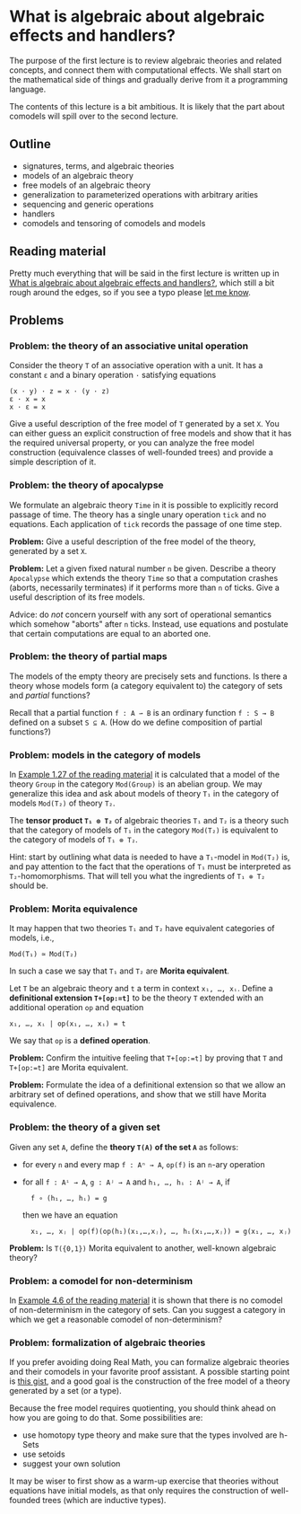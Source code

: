 # What is algebraic about algebraic effects and handlers?

The purpose of the first lecture is to review algebraic theories and related
concepts, and connect them with computational effects. We shall start on the
mathematical side of things and gradually derive from it a programming language.

The contents of this lecture is a bit ambitious. It is likely that the part
about comodels will spill over to the second lecture.

## Outline

* signatures, terms, and algebraic theories
* models of an algebraic theory
* free models of an algebraic theory
* generalization to parameterized operations with arbitrary arities
* sequencing and generic operations
* handlers
* comodels and tensoring of comodels and models

## Reading material

Pretty much everything that will be said in the first lecture is written up in
[What is algebraic about algebraic effects and
handlers?](https://arxiv.org/abs/1807.05923), which still a bit rough around the
edges, so if you see a typo please [let me know](https://github.com/andrejbauer/what-is-algebraic-about-algebraic-effects).


## Problems

### Problem: the theory of an associative unital operation

Consider the theory `T` of an associative operation with a unit. It has a constant
`ε` and a binary operation `·` satisfying equations

    (x · y) · z = x · (y · z)
    ε · x = x
    x · ε = x

Give a useful description of the free model of `T` generated by a set `X`. You
can either guess an explicit construction of free models and show that it has
the required universal property, or you can analyze the free model construction
(equivalence classes of well-founded trees) and provide a simple description of
it.

### Problem: the theory of apocalypse

We formulate an algebraic theory `Time` in it is possible to explicitly record
passage of time. The theory has a single unary operation `tick` and no equations.
Each application of `tick` records the passage of one time step.

**Problem:** Give a useful description of the free model of the theory,
generated by a set `X`.

**Problem:** Let a given fixed natural number `n` be given. Describe a theory
`Apocalypse` which extends the theory `Time` so that a computation crashes
(aborts, necessarily terminates) if it performs more than `n` of ticks. Give a
useful description of its free models.

Advice: do *not* concern yourself with any sort of operational semantics which
somehow "aborts" after `n` ticks. Instead, use equations and postulate that
certain computations are equal to an aborted one.


### Problem: the theory of partial maps

The models of the empty theory are precisely sets and functions. Is there a
theory whose models form (a category equivalent to) the category of sets and
*partial* functions?

Recall that a partial function `f : A ⇀ B` is an ordinary function `f : S → B`
defined on a subset `S ⊆ A`. (How do we define composition of partial
functions?)


### Problem: models in the category of models

In [Example 1.27 of the reading material](https://arxiv.org/abs/1807.05923) it
is calculated that a model of the theory `Group` in the category `Mod(Group)` is
an abelian group. We may generalize this idea and ask about models of theory
`T₁` in the category of models `Mod(T₂)` of theory `T₂`.

The **tensor product `T₁ ⊗ T₂`** of algebraic theories `T₁` and `T₂` is a theory
such that the category of models of `T₁` in the category `Mod(T₂)` is equivalent
to the category of models of `T₁ ⊗ T₂`.

Hint: start by outlining what data is needed to have a `T₁`-model in `Mod(T₂)`
is, and pay attention to the fact that the operations of `T₁` must be
interpreted as `T₂`-homomorphisms. That will tell you what the ingredients of
`T₁ ⊗ T₂` should be.


### Problem: Morita equivalence

It may happen that two theories `T₁` and `T₂` have equivalent categories of models, i.e.,

    Mod(T₁) ≃ Mod(T₂)

In such a case we say that `T₁` and `T₂` are **Morita equivalent**.

Let `T` be an algebraic theory and `t` a term in context `x₁, …, xᵢ`. Define a
**definitional extension `T+[op:=t]`** to be the theory `T` extended with
an additional operation `op` and equation

    x₁, …, xᵢ | op(x₁, …, xᵢ) = t

We say that `op` is a **defined operation**.

**Problem:** Confirm the intuitive feeling that `T+[op:=t]` by proving that `T`
and `T+[op:=t]` are Morita equivalent.

**Problem:** Formulate the idea of a definitional extension so that we allow an
arbitrary set of defined operations, and show that we still have Morita
equivalence.


### Problem: the theory of a given set

Given any set `A`, define the **theory `T(A)` of the set `A`** as follows:

* for every `n` and every map `f : Aⁿ → A`, `op(f)` is an `n`-ary operation
* for all `f : Aⁱ → A`, `g : Aʲ → A` and `h₁, …, hᵢ : Aʲ → A`, if

        f ∘ (h₁, …, hᵢ) = g

  then we have an equation

        x₁, …, xⱼ | op(f)(op(h₁)(x₁,…,xⱼ), …, hᵢ(x₁,…,xⱼ)) = g(x₁, …, xⱼ)

**Problem:** Is `T({0,1})` Morita equivalent to another, well-known algebraic theory?


### Problem: a comodel for non-determinism

In [Example 4.6 of the reading material](https://arxiv.org/abs/1807.05923) it is
shown that there is no comodel of non-determinism in the category of sets. Can
you suggest a category in which we get a reasonable comodel of non-determinism?


### Problem: formalization of algebraic theories

If you prefer avoiding doing Real Math, you can formalize algebraic theories and
their comodels in your favorite proof assistant. A possible starting point is
[this
gist](https://gist.github.com/andrejbauer/3cc438ab38646516e5e9278fdb22022c), and
a good goal is the construction of the free model of a theory generated by a set
(or a type).

Because the free model requires quotienting, you should think ahead on how you
are going to do that. Some possibilities are:

* use homotopy type theory and make sure that the types involved are h-Sets
* use setoids
* suggest your own solution

It may be wiser to first show as a warm-up exercise that theories without
equations have initial models, as that only requires the construction of
well-founded trees (which are inductive types).
